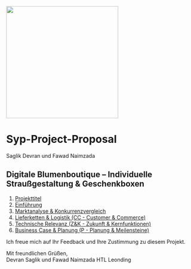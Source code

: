 <img src="https://github.com/user-attachments/assets/60a4ef1d-6160-40d5-9147-37a48328cb81"  width="300">

# Syp-Project-Proposal
Saglik Devran und Fawad Naimzada

## Digitale Blumenboutique – Individuelle Straußgestaltung & Geschenkboxen

1. [Projekttitel](Project-Title.md)
2. [Einführung](Einführung.md)
3. [Marktanalyse & Konkurrenzvergleich](IS.md)
4. [Lieferketten & Logistik (CC - Customer & Commerce)](CC.md)
5. [Technische Relevanz (Z&K - Zukunft & Kernfunktionen)](Z&K.md)
6. [Business Case & Planung (P - Planung & Meilensteine)](P.md)

Ich freue mich auf Ihr Feedback und Ihre Zustimmung zu diesem Projekt.

Mit freundlichen Grüßen,  
Devran Saglik und Fawad Naimzada
HTL Leonding
